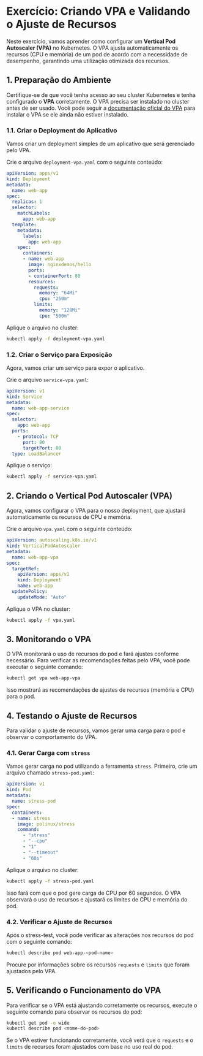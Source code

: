# Exercício: Criando VPA e Validando o Ajuste de Recursos

Neste exercício, vamos aprender como configurar um **Vertical Pod Autoscaler (VPA)** no Kubernetes. O VPA ajusta automaticamente os recursos (CPU e memória) de um pod de acordo com a necessidade de desempenho, garantindo uma utilização otimizada dos recursos.

## 1. Preparação do Ambiente

Certifique-se de que você tenha acesso ao seu cluster Kubernetes e tenha configurado o **VPA** corretamente. O VPA precisa ser instalado no cluster antes de ser usado. Você pode seguir a [documentação oficial do VPA](https://github.com/kubernetes/autoscaler/tree/master/vertical-pod-autoscaler) para instalar o VPA se ele ainda não estiver instalado.

### 1.1. Criar o Deployment do Aplicativo

Vamos criar um deployment simples de um aplicativo que será gerenciado pelo VPA.

Crie o arquivo `deployment-vpa.yaml` com o seguinte conteúdo:

```yaml
apiVersion: apps/v1
kind: Deployment
metadata:
  name: web-app
spec:
  replicas: 1
  selector:
    matchLabels:
      app: web-app
  template:
    metadata:
      labels:
        app: web-app
    spec:
      containers:
      - name: web-app
        image: nginxdemos/hello
        ports:
        - containerPort: 80
        resources:
          requests:
            memory: "64Mi"
            cpu: "250m"
          limits:
            memory: "128Mi"
            cpu: "500m"
```

Aplique o arquivo no cluster:

```bash
kubectl apply -f deployment-vpa.yaml
```

### 1.2. Criar o Serviço para Exposição

Agora, vamos criar um serviço para expor o aplicativo.

Crie o arquivo `service-vpa.yaml`:

```yaml
apiVersion: v1
kind: Service
metadata:
  name: web-app-service
spec:
  selector:
    app: web-app
  ports:
    - protocol: TCP
      port: 80
      targetPort: 80
  type: LoadBalancer
```

Aplique o serviço:

```bash
kubectl apply -f service-vpa.yaml
```

## 2. Criando o Vertical Pod Autoscaler (VPA)

Agora, vamos configurar o VPA para o nosso deployment, que ajustará automaticamente os recursos de CPU e memória.

Crie o arquivo `vpa.yaml` com o seguinte conteúdo:

```yaml
apiVersion: autoscaling.k8s.io/v1
kind: VerticalPodAutoscaler
metadata:
  name: web-app-vpa
spec:
  targetRef:
    apiVersion: apps/v1
    kind: Deployment
    name: web-app
  updatePolicy:
    updateMode: "Auto"
```

Aplique o VPA no cluster:

```bash
kubectl apply -f vpa.yaml
```

## 3. Monitorando o VPA

O VPA monitorará o uso de recursos do pod e fará ajustes conforme necessário. Para verificar as recomendações feitas pelo VPA, você pode executar o seguinte comando:

```bash
kubectl get vpa web-app-vpa
```

Isso mostrará as recomendações de ajustes de recursos (memória e CPU) para o pod.

## 4. Testando o Ajuste de Recursos

Para validar o ajuste de recursos, vamos gerar uma carga para o pod e observar o comportamento do VPA.

### 4.1. Gerar Carga com `stress`

Vamos gerar carga no pod utilizando a ferramenta `stress`. Primeiro, crie um arquivo chamado `stress-pod.yaml`:

```yaml
apiVersion: v1
kind: Pod
metadata:
  name: stress-pod
spec:
  containers:
  - name: stress
    image: polinux/stress
    command:
      - "stress"
      - "--cpu"
      - "1"
      - "--timeout"
      - "60s"
```

Aplique o arquivo no cluster:

```bash
kubectl apply -f stress-pod.yaml
```

Isso fará com que o pod gere carga de CPU por 60 segundos. O VPA observará o uso de recursos e ajustará os limites de CPU e memória do pod.

### 4.2. Verificar o Ajuste de Recursos

Após o stress-test, você pode verificar as alterações nos recursos do pod com o seguinte comando:

```bash
kubectl describe pod web-app-<pod-name>
```

Procure por informações sobre os recursos `requests` e `limits` que foram ajustados pelo VPA.

## 5. Verificando o Funcionamento do VPA

Para verificar se o VPA está ajustando corretamente os recursos, execute o seguinte comando para observar os recursos do pod:

```bash
kubectl get pod -o wide
kubectl describe pod <nome-do-pod>
```

Se o VPA estiver funcionando corretamente, você verá que o `requests` e o `limits` de recursos foram ajustados com base no uso real do pod.